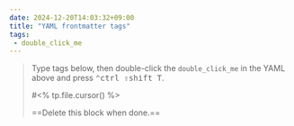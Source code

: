 ```yaml
---
date: 2024-12-20T14:03:32+09:00
title: "YAML frontmatter tags"
tags:
 - double_click_me
---
```


> Type tags below, then double-click the `double_click_me` in the YAML above and press <kbd>⌃ctrl ⇧shift T</kbd>.
>
> #<% tp.file.cursor() %>
>
> ==Delete this block when done.==